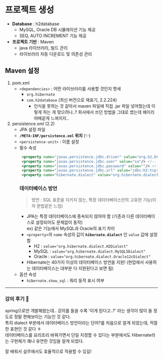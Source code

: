 # 프로젝트 생성
- __Database__ : h2database
  - MySQL, Oracle DB 시뮬레이션 기능 제공
  - SEQ, AUTO INCREMENT 기능 제공
- __프로젝트 기반__ : Maven
  - java 라이브러리, 빌드 관리
  - 라이브러리 자동 다운로드 및 의존성 관리

## Maven 설정
1. pom.xml
   - ```<dependencies>``` : 어떤 라이브러리를 사용할 것인지 명세
     - ```org.hibernate```
     - ```com.h2database``` (최신 버전으로 재표기, 2.2.224)
       - 인식을 못하는 것 같아서 maven 파일에 직접 .jar 파일 넣어줬는데 이렇게 하는 게 맞으려나..? 회사에서 쓰던 방법을 그대로 썼는데 왜이리 야매같게 느껴지지..
2. persistence.xml (2.2)
   - JPA 설정 파일
   - __```/META-INF/persistence.xml``` 위치__ (✨)
   - ```<persistence-unit>``` : 이름 설정
   - 필수 속성
     ```xml
      <property name="javax.persistence.jdbc.driver" value="org.h2.Driver"/> <!-- 사용하는 데이터베이스의 드라이버 정보 -->
      <property name="javax.persistence.jdbc.user" value="sa"/> <!-- 로그인 정보 (user) -->
      <property name="javax.persistence.jdbc.password" value=""/> <!-- 로그인 정보 (password) -->
      <property name="javax.persistence.jdbc.url" value="jdbc:h2:tcp://localhost/~/test"/> <!-- 접근 URL (✨) -->
      <property name="hibernate.dialect" value="org.hibernate.dialect.H2Dialect"/> <!-- 데이터베이스 방언 지정 (✨) -->
     ```
     ### 데이터베이스 방언
     > 방언 : SQL 표준을 지키지 않는, 특정 데이터베이스만의 고유한 기능(이자 문법같은 느낌) 
     - JPA는 특정 데이터베이스에 종속되지 않아야 함 (기존과 다른 데이터베이스로 설정되어도 문제없이 동작)   
       ex) 같은 기능에서 MySQL과 Oracle의 표기 차이
     - ```<property>```의 ```name``` 속성의 값이 __```hibernate.dialect```__ 인 ```value``` 값에 설정함
       - H2 : ```value="org.hibernate.dialect.H2Dialect"```
       - MySQL : ```value="org.hibernate.dialect.MySQL5Dialect"```
       - Oracle : ```value="org.hibernate.dialect.Oracle12cDialect"```
     - Hibernate는 40가지 이상의 데이터베이스 방언을 지원! (현업에서 사용하는 데이터베이스는 대부분 다 지원된다고 보면 됨)
   - 옵션 속성
     - ```hibernate.show_sql``` : 쿼리 동작 표시 여부
    
- - - 
### 강의 후기 🍄
spring으로만 개발해왔는데.. 강의를 들을 수록 '이게 된다고..?' 라는 생각이 많이 들 정도로 정말 편해보이는 기능인 것 같다.   
특히 dialect 부분에서 데이터베이스 방언이라는 단어?를 처음으로 알게 되었는데, 적절한 표현인 것 같다 ㅎ   
데이터베이스를 요리조리 바꿔가면서 단일 지정할 수 있다는 부분에서도 Hibernate라는 구현체가 꽤나 유연한 것임을 알게 되었다.   
   
잘 배워서 실무에서도 효율적으로 적용할 수 있길!
